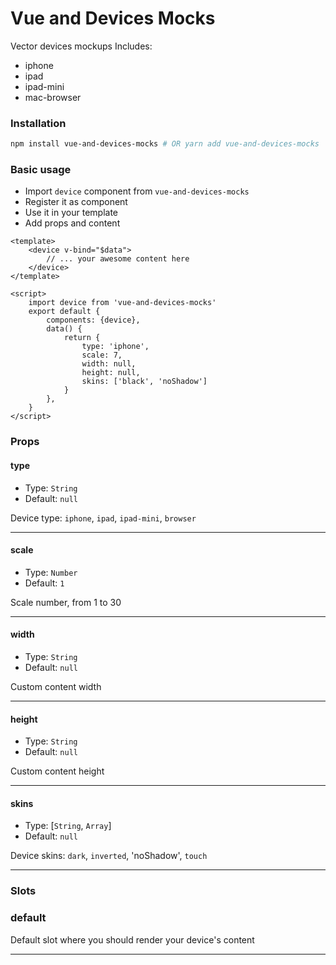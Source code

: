 # Vue and Devices Mocks

Vector devices mockups
Includes:
* iphone
* ipad
* ipad-mini
* mac-browser

### Installation
```bash
npm install vue-and-devices-mocks # OR yarn add vue-and-devices-mocks
```

### Basic usage
* Import `device` component from `vue-and-devices-mocks`
* Register it as component
* Use it in your template
* Add props and content

```vue
<template>
    <device v-bind="$data">
        // ... your awesome content here
    </device>
</template>

<script>
    import device from 'vue-and-devices-mocks'
    export default {
        components: {device},
        data() {
            return {
                type: 'iphone',
                scale: 7,
                width: null,
                height: null,
                skins: ['black', 'noShadow']
            }
        },
    }
</script>
```


### Props
#### type
* Type: `String`
* Default: `null`

Device type: `iphone`, `ipad`, `ipad-mini`, `browser`

---

#### scale
* Type: `Number`
* Default: `1`

Scale number, from 1 to 30

---

#### width
* Type: `String`
* Default: `null`

Custom content width

---

#### height
* Type: `String`
* Default: `null`

Custom content height

---

#### skins
* Type: [`String`, `Array`]
* Default: `null`

Device skins: `dark`, `inverted`, 'noShadow', `touch`

---


### Slots
### default
Default slot where you should render your device's content

---
